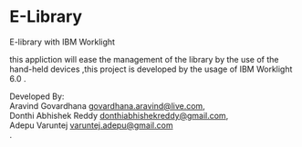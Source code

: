 E-Library
==============

E-library with IBM Worklight

this appliction will ease the management of the library by the use of the hand-held devices ,this project is developed by the usage of IBM Worklight 6.0 .



Developed By:<br>
Aravind Govardhana <email>govardhana.aravind@live.com</email>,<br>
Donthi Abhishek Reddy <email>donthiabhishekreddy@gmail.com</email>,<br>
Adepu Varuntej <email>varuntej.adepu@gmail.com</email><br>.
